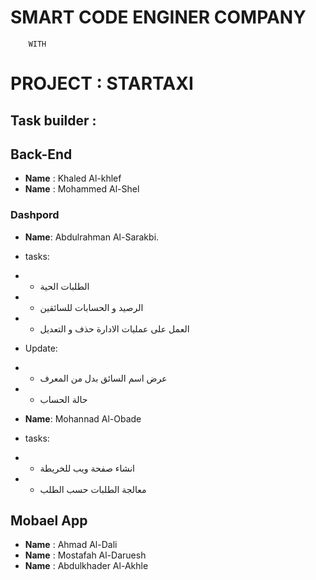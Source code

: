 # SMART CODE ENGINER COMPANY
        WITH
# PROJECT : STARTAXI 
 
## Task builder :

## Back-End
*  **Name** : Khaled Al-khlef
*  **Name** : Mohammed  Al-Shel

### Dashpord 
*  **Name**: Abdulrahman Al-Sarakbi.
*  tasks:
* * الطلبات الحية 
* * الرصيد و الحسابات للسائقين
* * العمل على عمليات الادارة حذف و التعديل 

* Update:
* * عرض اسم السائق بدل من المعرف
* * حالة الحساب 

*  **Name**: Mohannad Al-Obade
* tasks:
* * انشاء صفحة ويب للخريطة
* * معالجة الطلبات حسب الطلب

## Mobael App
*  **Name** : Ahmad Al-Dali
*  **Name** : Mostafah Al-Daruesh
*  **Name** : Abdulkhader Al-Akhle



